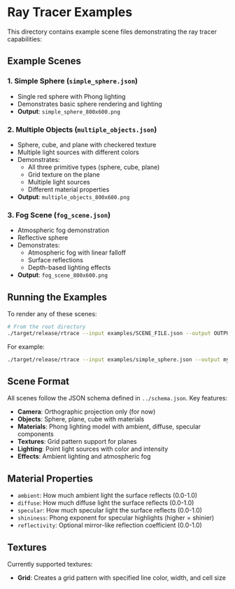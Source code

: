 # Ray Tracer Examples

This directory contains example scene files demonstrating the ray tracer capabilities:

## Example Scenes

### 1. Simple Sphere (`simple_sphere.json`)
- Single red sphere with Phong lighting
- Demonstrates basic sphere rendering and lighting
- **Output**: `simple_sphere_800x600.png`

### 2. Multiple Objects (`multiple_objects.json`)
- Sphere, cube, and plane with checkered texture
- Multiple light sources with different colors
- Demonstrates:
  - All three primitive types (sphere, cube, plane)
  - Grid texture on the plane
  - Multiple light sources
  - Different material properties
- **Output**: `multiple_objects_800x600.png`

### 3. Fog Scene (`fog_scene.json`)
- Atmospheric fog demonstration
- Reflective sphere
- Demonstrates:
  - Atmospheric fog with linear falloff
  - Surface reflections
  - Depth-based lighting effects
- **Output**: `fog_scene_800x600.png`

## Running the Examples

To render any of these scenes:

```bash
# From the root directory
./target/release/rtrace --input examples/SCENE_FILE.json --output OUTPUT.png --width 800 --height 600
```

For example:
```bash
./target/release/rtrace --input examples/simple_sphere.json --output my_render.png --width 800 --height 600
```

## Scene Format

All scenes follow the JSON schema defined in `../schema.json`. Key features:

- **Camera**: Orthographic projection only (for now)
- **Objects**: Sphere, plane, cube with materials
- **Materials**: Phong lighting model with ambient, diffuse, specular components
- **Textures**: Grid pattern support for planes
- **Lighting**: Point light sources with color and intensity
- **Effects**: Ambient lighting and atmospheric fog

## Material Properties

- `ambient`: How much ambient light the surface reflects (0.0-1.0)
- `diffuse`: How much diffuse light the surface reflects (0.0-1.0)  
- `specular`: How much specular light the surface reflects (0.0-1.0)
- `shininess`: Phong exponent for specular highlights (higher = shinier)
- `reflectivity`: Optional mirror-like reflection coefficient (0.0-1.0)

## Textures

Currently supported textures:
- **Grid**: Creates a grid pattern with specified line color, width, and cell size